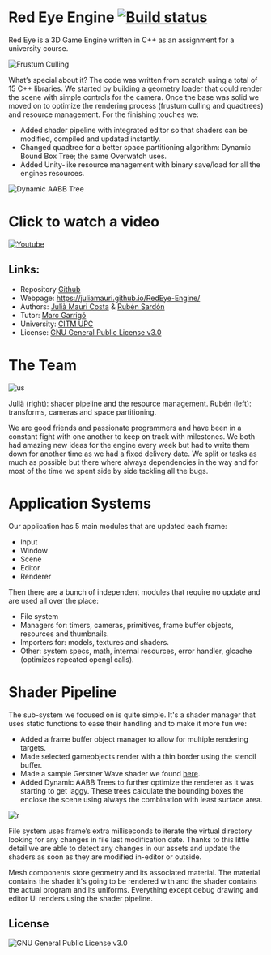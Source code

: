 # Red Eye Engine [![Build status](https://ci.appveyor.com/api/projects/status/swrp9sgx89yxl493?svg=true)](https://ci.appveyor.com/project/cumus/redeye-engine)

Red Eye is a 3D Game Engine written in C++ as an assignment for a university course.

![Frustum Culling](https://i.gyazo.com/340473d1ddace10fb78c592ee0232359.gif)

What’s special about it? The code was written from scratch using a total of 15 C++ libraries. We started by building a geometry loader that could render the scene with simple controls for the camera. Once the base was solid we moved on to optimize the rendering process (frustum culling and quadtrees) and resource management. For the finishing touches we:
* Added shader pipeline with integrated editor so that shaders can be modified, compiled and updated instantly.
* Changed quadtree for a better space partitioning algorithm: Dynamic Bound Box Tree; the same Overwatch uses.
* Added Unity-like resource management with binary save/load for all the engines resources.

![Dynamic AABB Tree](https://i.gyazo.com/7aecf65fdd396ddcc73ab2c1be5183b7.gif)

# Click to watch a video
[![Youtube](https://img.youtube.com/vi/kDCOSGXkqL4/0.jpg)](https://www.youtube.com/watch?v=kDCOSGXkqL4)


## Links:
* Repository [Github](https://github.com/juliamauri/RedEye-Engine)
* Webpage: https://juliamauri.github.io/RedEye-Engine/
* Authors: [Julià Mauri Costa](https://github.com/juliamauri) & [Rubén Sardón](https://github.com/cumus)
* Tutor: [Marc Garrigó](https://github.com/markitus18)
* University: [CITM UPC](https://www.citm.upc.edu/)
* License: [GNU General Public License v3.0](https://github.com/juliamauri/RedEye-Engine/blob/master/LICENSE)

# The Team
![us](https://i.gyazo.com/a921f5ed3b659798393a16a1e6021e66.jpg)

Julià (right): shader pipeline and the resource management.
Rubén (left): transforms, cameras and space partitioning.

We are good friends and passionate programmers and have been in a constant fight with one another to keep on track with milestones. We both had amazing new ideas for the engine every week but had to write them down for another time as we had a fixed delivery date. We split or tasks as much as possible but there where always dependencies in the way and for most of the time we spent side by side tackling all the bugs.

# Application Systems
Our application has 5 main modules that are updated each frame:
* Input
* Window
* Scene
* Editor
* Renderer

Then there are a bunch of independent modules that require no update and are used all over the place:
* File system
* Managers for: timers, cameras, primitives, frame buffer objects, resources and thumbnails.
* Importers for: models, textures and shaders.
* Other: system specs, math, internal resources, error handler, glcache (optimizes repeated opengl calls).

# Shader Pipeline
The sub-system we focused on is quite simple. It's a shader manager that uses static functions to ease their handling and to make it more fun we:
* Added a frame buffer object manager to allow for multiple rendering targets.
* Made selected gameobjects render with a thin border using the stencil buffer.
* Made a sample Gerstner Wave shader we found [here](https://developer.nvidia.com/gpugems/gpugems/part-i-natural-effects/chapter-1-effective-water-simulation-physical-models).
* Added Dynamic AABB Trees to further optimize the renderer as it was starting to get laggy. These trees calculate the bounding boxes the enclose the scene using always the combination with least surface area.

![r](https://i.gyazo.com/fd1f8c59aa2b05a0e1ccb38f164ddc28.gif)

File system uses frame’s extra milliseconds to iterate the virtual directory looking for any changes in file last modification date. Thanks to this little detail we are able to detect any changes in our assets and update the shaders as soon as they are modified in-editor or outside.

Mesh components store geometry and its associated material. The material contains the shader it's going to be rendered with and the shader contains the actual program and its uniforms. Everything except debug drawing and editor UI renders using the shader pipeline. 

## **License**
![GNU General Public License v3.0](https://i.gyazo.com/6eda7e6f16542e198c312c36dbd8c1a2.png)
